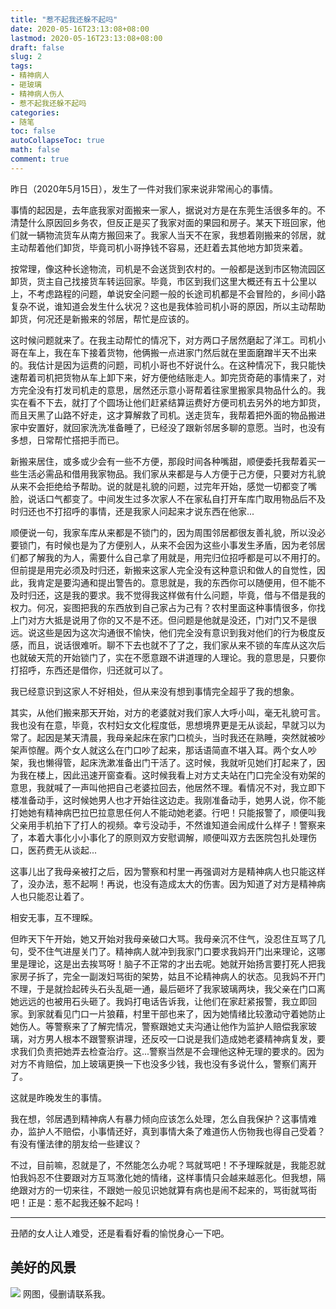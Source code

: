 ```yaml
---
title: "惹不起我还躲不起吗"
date: 2020-05-16T23:13:08+08:00
lastmod: 2020-05-16T23:13:08+08:00
draft: false
slug: 2
tags:
- 精神病人
- 砸玻璃
- 精神病人伤人
- 惹不起我还躲不起吗
categories:
- 随笔
toc: false
autoCollapseToc: true
math: false
comment: true
---
```

昨日（2020年5月15日），发生了一件对我们家来说非常闹心的事情。

事情的起因是，去年底我家对面搬来一家人，据说对方是在东莞生活很多年的。不清楚什么原因回乡务农，但反正是买了我家对面的果园和房子。某天下班回家，他们就一辆物流货车从南方搬回来了。我家人当天不在家，我想着刚搬来的邻居，就主动帮着他们卸货，毕竟司机小哥挣钱不容易，还赶着去其他地方卸货来着。

按常理，像这种长途物流，司机是不会送货到农村的。一般都是送到市区物流园区卸货，货主自己找接货车转运回家。毕竟，市区到我们这里大概还有五十公里以上，不考虑路程的问题，单说安全问题一般的长途司机都是不会冒险的，乡间小路复杂不说，谁知道会发生什么状况？这也是我体验司机小哥的原因，所以主动帮助卸货，何况还是新搬来的邻居，帮忙是应该的。

这时候问题就来了。在我主动帮忙的情况下，对方两口子居然磨起了洋工。司机小哥在车上，我在车下接着货物，他俩搬一点进家门然后就在里面磨蹭半天不出来的。我估计是因为运费的问题，司机小哥也不好说什么。在这种情况下，我只能快速帮着司机把货物从车上卸下来，好方便他结账走人。卸完货奇葩的事情来了，对方完全没有打发司机走的意思，居然还示意小哥帮着往家里搬家具物品什么的。我实在看不下去，就打了个圆场让他们赶紧结算运费好方便司机去另外的地方卸货，而且天黑了山路不好走，这才算解救了司机。送走货车，我帮着把外面的物品搬进家中安置好，就回家洗洗准备睡了，已经没了跟新邻居多聊的意愿。当时，也没有多想，日常帮忙搭把手而已。

新搬来居住，或多或少会有一些不方便，那段时间各种嘴甜，顺便委托我帮着买一些生活必需品和借用我家物品。我们家从来都是与人方便于己方便，只要对方礼貌从来不会拒绝给予帮助。说的就是礼貌的问题，过完年开始，感觉一切都变了嘴脸，说话口气都变了。中间发生过多次家人不在家私自打开车库门取用物品后不及时归还也不打招呼的事情，还是我家人问起来才说东西在他家...

顺便说一句，我家车库从来都是不锁门的，因为周围邻居都很友善礼貌，所以没必要锁门，有时候也是为了方便别人，从来不会因为这些小事发生矛盾，因为老邻居们都了解我的为人，需要什么自己拿了用就是，用完归位招呼都是可以不用打的。但前提是用完必须及时归还，新搬来这家人完全没有这种意识和做人的自觉性，因此，我肯定是要沟通和提出警告的。意思就是，我的东西你可以随便用，但不能不及时归还，这是我的要求。我不觉得我这样做有什么问题，毕竟，借与不借是我的权力。何况，妄图把我的东西放到自己家占为己有？农村里面这种事情很多，你找上门对方大抵是说用了你的又不是不还。但问题是他就是没还，门对门又不是很远。说这些是因为这次沟通很不愉快，他们完全没有意识到我对他们的行为极度反感，而且，说话很难听。聊不下去也就不了了之，我们家从来不锁的车库从这次后也就破天荒的开始锁门了，实在不愿意跟不讲道理的人理论。我的意思是，只要你打招呼，东西还是借你，归还就可以了。

我已经意识到这家人不好相处，但从来没有想到事情完全超乎了我的想象。

其实，从他们搬来那天开始，对方的老婆就对我们家人大呼小叫，毫无礼貌可言。我也没有在意，毕竟，农村妇女文化程度低，思想境界更是无从谈起，早就习以为常了。起因是某天清晨，我母亲起床在家门口梳头，当时我还在熟睡，突然就被吵架声惊醒。两个女人就这么在门口吵了起来，那话语简直不堪入耳。两个女人吵架，我也懒得管，起床洗漱准备出门干活了。这时候，我就听见她们打起来了，因为我在楼上，因此迅速开窗查看。这时候我看上对方丈夫站在门口完全没有劝架的意思，我就喊了一声叫他把自己老婆拉回去，他居然不理。看情况不对，我立即下楼准备动手，这时候她男人也才开始往这边走。我刚准备动手，她男人说，你不能打她她有精神病巴拉巴拉意思任何人不能动她老婆。行吧！只能报警了，顺便叫我父亲用手机拍下了打人的视频。幸亏没动手，不然谁知道会闹成什么样子！警察来了，本着大事化小小事化了的原则双方安慰调解，顺便叫双方去医院包扎处理伤口，医药费无从谈起...

这事儿出了我母亲被打之后，因为警察和村里一再强调对方是精神病人也只能这样了，没办法，惹不起啊！再说，也没有造成太大的伤害。因为知道了对方是精神病人也只能忍让着了。

相安无事，互不理睬。

但昨天下午开始，她又开始对我母亲破口大骂。我母亲沉不住气，没忍住互骂了几句，受不住气进屋关门了。精神病人就冲到我家门口要求我妈开门出来理论，这哪里是理论，这是出去挨骂呀！脑子不正常的才出去呢。她就开始扬言要打死人把我家房子拆了，完全一副泼妇骂街的架势，姑且不论精神病人的状态。见我妈不开门不理，于是就捡起砖头石头乱砸一通，最后砸坏了我家玻璃两块，我父亲在门口离她远远的也被用石头砸了。我妈打电话告诉我，让他们在家赶紧报警，我立即回家。到家就看见门口一片狼藉，村里干部也来了，因为她情绪比较激动守着她防止她伤人。等警察来了了解完情况，警察跟她丈夫沟通让他作为监护人赔偿我家玻璃，对方男人根本不跟警察讲理，还反咬一口说是我们造成她老婆精神病复发，要求我们负责把她弄去检查治疗。这...警察当然是不会理他这种无理的要求的。因为对方不肯赔偿，加上玻璃更换一下也没多少钱，我也没有多说什么，警察们离开了。

这就是昨晚发生的事情。

我在想，邻居遇到精神病人有暴力倾向应该怎么处理，怎么自我保护？这事情难办，监护人不赔偿，小事情还好，真到事情大条了难道伤人伤物我也得自己受着？有没有懂法律的朋友给一些建议？

不过，目前嘛，忍就是了，不然能怎么办呢？骂就骂吧！不予理睬就是，我能忍就怕我妈忍不住要跟对方互骂激化她的情绪，这样事情只会越来越恶化。但我想，隔绝跟对方的一切来往，不跟她一般见识她就算有病也是闹不起来的，骂街就骂街吧！正是：惹不起我还躲不起吗！

---

丑陋的女人让人难受，还是看看好看的愉悦身心一下吧。

## 美好的风景

![](https://img.1078503.org/imgs/2020/05/22ba2e7ba450d15c.jpg)
网图，侵删请联系我。